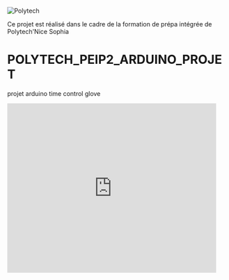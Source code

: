 ![Polytech](http://www.polytechnice.fr/jahia/jsp/jahia/templates/inc/img/polytech_nice-sophia.png)

Ce projet est réalisé dans le cadre de la formation de prépa intégrée de Polytech'Nice Sophia

# POLYTECH_PEIP2_ARDUINO_PROJET
projet arduino time control glove 


<iframe  title="YouTube video player" width="480" height="390" src="https://www.youtube.com/watch?v=rj9L1_-AzMc&t=137s" frameborder="0" allowfullscreen></iframe>
